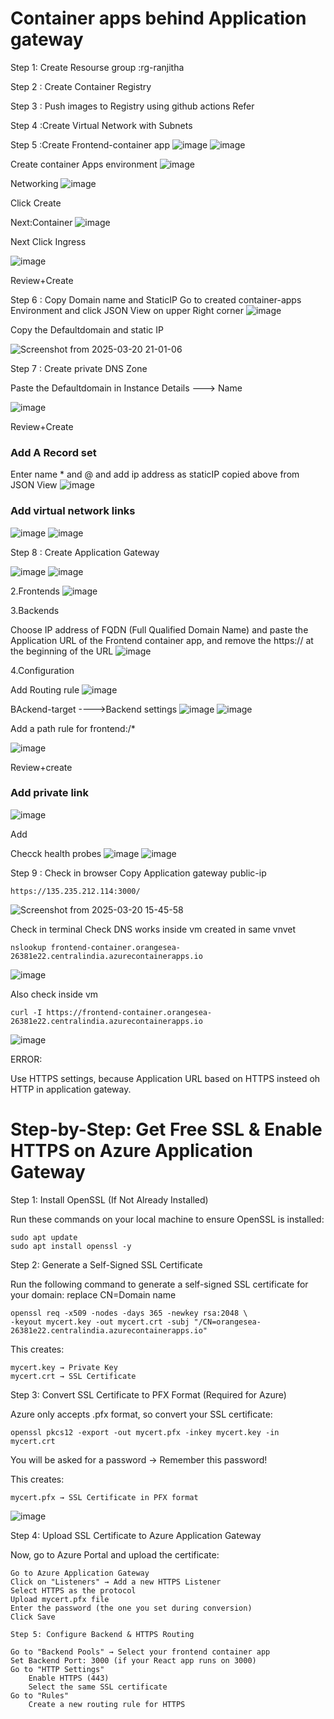 # Container apps behind Application gateway

Step 1: Create Resourse group :rg-ranjitha

Step 2 : Create Container Registry

Step 3 : Push images to Registry using github actions
Refer 

Step 4 :Create Virtual Network with Subnets

Step 5 :Create Frontend-container app
![image](https://github.com/user-attachments/assets/84000785-86d3-44c4-b85f-9b7e0a4f7213)
![image](https://github.com/user-attachments/assets/e70c0c54-b766-443d-b59c-3343d98477bc)

Create container Apps environment
![image](https://github.com/user-attachments/assets/e6023cb9-706c-4388-8f9a-31273101ce17)

Networking
![image](https://github.com/user-attachments/assets/7f27c25b-fb48-45a1-bc27-966a5d8c2778)

Click Create

Next:Container
![image](https://github.com/user-attachments/assets/caaa3676-9f95-4d59-9319-b3526f5de09c)

Next Click Ingress

![image](https://github.com/user-attachments/assets/8592bd70-d26b-4ae4-a647-b27d8b4bd8a0)

Review+Create

Step 6 : Copy Domain name and StaticIP
Go to created container-apps Environment and click JSON View on upper Right corner
![image](https://github.com/user-attachments/assets/a93ac79b-a078-4dbe-aed9-b4e775b37346)

Copy the Defaultdomain and static IP

![Screenshot from 2025-03-20 21-01-06](https://github.com/user-attachments/assets/9e16eacc-6e2b-4e93-868c-8b11ddfda060)

Step 7 : Create private DNS Zone

Paste the Defaultdomain in Instance Details ---> Name

![image](https://github.com/user-attachments/assets/99f08bce-92ea-4635-997d-06688c95b9b2)

Review+Create

 ### Add A Record set

Enter name * and @ and add ip address as staticIP copied above from JSON View
![image](https://github.com/user-attachments/assets/b30deefe-ceec-4985-92bc-b522ec347aeb)

### Add virtual network links
![image](https://github.com/user-attachments/assets/4dcadc03-b80a-4edc-9bc3-89c3b4751051)
![image](https://github.com/user-attachments/assets/0b2bdbf9-1f27-42bc-901e-ef984ec5009f)

Step 8 : Create Application Gateway

![image](https://github.com/user-attachments/assets/56045864-3096-4578-98b2-cf17e2327e48)
![image](https://github.com/user-attachments/assets/9b8e7720-8c9c-4934-83ea-ea50fc685fb7)

2.Frontends
![image](https://github.com/user-attachments/assets/2ba2a5a5-1e10-4c22-9ccc-ef0bb7b6c20c)

3.Backends

Choose IP address of FQDN (Full Qualified Domain Name) and paste the Application URL of the Frontend container app, and remove the https:// at the beginning of the URL
![image](https://github.com/user-attachments/assets/45dc076d-4a9f-4015-97ba-1f32c7e76ca5)

4.Configuration

Add Routing rule
![image](https://github.com/user-attachments/assets/968153c6-a2dd-4f51-8385-91951a2c243a)

BAckend-target  ---->Backend settings
![image](https://github.com/user-attachments/assets/57d7eb3b-350f-41b1-a4b0-90d7d06abcea)
![image](https://github.com/user-attachments/assets/a6bd1166-455a-4de1-8b60-57e86e17fbaa)

Add a path rule for frontend:/*

![image](https://github.com/user-attachments/assets/476d3bd3-4729-4e85-99b6-6fd7ff62c3ba)

Review+create

### Add private link

![image](https://github.com/user-attachments/assets/898d8755-961c-480d-8651-7b0c16232cd6)

Add

Checck health probes
![image](https://github.com/user-attachments/assets/ce0aafcc-a26b-4b9f-9304-652ffd6099f0)
![image](https://github.com/user-attachments/assets/aa32268c-cbd3-45ea-9dbe-362fde1483e2)

Step 9 : Check in browser
Copy Application gateway public-ip
```
https://135.235.212.114:3000/
```
![Screenshot from 2025-03-20 15-45-58](https://github.com/user-attachments/assets/aee0812f-9516-43a0-972c-d4991fd951f7)

Check in terminal
Check DNS works inside vm created in same vnvet
```
nslookup frontend-container.orangesea-26381e22.centralindia.azurecontainerapps.io
```
![image](https://github.com/user-attachments/assets/5108340c-d8a1-4bf1-baa4-f030021bf004)

Also check inside vm

```
curl -I https://frontend-container.orangesea-26381e22.centralindia.azurecontainerapps.io
```
![image](https://github.com/user-attachments/assets/ea0c4545-cbff-4bef-991f-5dafd742eafb)

ERROR:

Use HTTPS settings, because Application URL based on HTTPS insteed oh HTTP in application gateway.






















# Step-by-Step: Get Free SSL & Enable HTTPS on Azure Application Gateway
Step 1: Install OpenSSL (If Not Already Installed)

Run these commands on your local machine to ensure OpenSSL is installed:
```
sudo apt update
sudo apt install openssl -y
```
Step 2: Generate a Self-Signed SSL Certificate

Run the following command to generate a self-signed SSL certificate for your domain:
replace CN=Domain name
```
openssl req -x509 -nodes -days 365 -newkey rsa:2048 \
-keyout mycert.key -out mycert.crt -subj "/CN=orangesea-26381e22.centralindia.azurecontainerapps.io"
```
This creates:

    mycert.key → Private Key
    mycert.crt → SSL Certificate
Step 3: Convert SSL Certificate to PFX Format (Required for Azure)

Azure only accepts .pfx format, so convert your SSL certificate:
```
openssl pkcs12 -export -out mycert.pfx -inkey mycert.key -in mycert.crt
```
You will be asked for a password → Remember this password!

 This creates:

    mycert.pfx → SSL Certificate in PFX format

![image](https://github.com/user-attachments/assets/248577ac-4412-4dcc-b009-ab52b1fd6338)

Step 4: Upload SSL Certificate to Azure Application Gateway

Now, go to Azure Portal and upload the certificate:

    Go to Azure Application Gateway
    Click on "Listeners" → Add a new HTTPS Listener
    Select HTTPS as the protocol
    Upload mycert.pfx file
    Enter the password (the one you set during conversion)
    Click Save

    Step 5: Configure Backend & HTTPS Routing

    Go to "Backend Pools" → Select your frontend container app
    Set Backend Port: 3000 (if your React app runs on 3000)
    Go to "HTTP Settings"
        Enable HTTPS (443)
        Select the same SSL certificate
    Go to "Rules"
        Create a new routing rule for HTTPS

